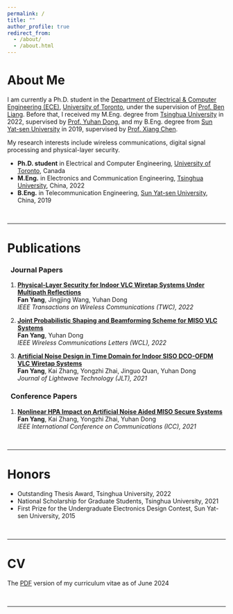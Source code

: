 ```yaml
---
permalink: /
title: ""
author_profile: true
redirect_from: 
  - /about/
  - /about.html
---
```


<a id="about"></a>About Me
======
I am currently a Ph.D. student in the [Department of Electrical & Computer Engineering (ECE)](https://www.ece.utoronto.ca/), [University of Toronto](https://www.utoronto.ca), under the supervision of [Prof. Ben Liang](https://www.comm.utoronto.ca/~liang). Before that, I received my M.Eng. degree from [Tsinghua University](https://www.tsinghua.edu.cn/en) in 2022, supervised by [Prof. Yuhan Dong](https://www.sigs.tsinghua.edu.cn/dyh_en/), and my B.Eng. degree from [Sun Yat-sen University](https://www.sysu.edu.cn/sysuen) in 2019, supervised by [Prof. Xiang Chen](http://www.i3c-sysu.cn/).

My research interests include wireless communications, digital signal processing and physical-layer security.

* **Ph.D. student** in Electrical and Computer Engineering, [University of Toronto](https://www.utoronto.ca), Canada  
* **M.Eng.** in Electronics and Communication Engineering, [Tsinghua University](https://www.tsinghua.edu.cn/en), China,  2022  
* **B.Eng.** in Telecommunication Engineering, [Sun Yat-sen University](https://www.sysu.edu.cn/sysuen), China, 2019  


&nbsp;
  
***

<a id="publications"></a>Publications  
=========== 

### &nbsp; Journal Papers
1. [**Physical-Layer Security for Indoor VLC Wiretap Systems Under Multipath Reflections**](https://ieeexplore.ieee.org/abstract/document/9834293)  
**Fan Yang**, Jingjing Wang, Yuhan Dong  
*IEEE Transactions on Wireless Communications (TWC), 2022*

1. [**Joint Probabilistic Shaping and Beamforming Scheme for MISO VLC Systems**](https://ieeexplore.ieee.org/document/9646252)  
**Fan Yang**, Yuhan Dong  
*IEEE Wireless Communications Letters (WCL), 2022*

1. [**Artificial Noise Design in Time Domain for Indoor SISO DCO-OFDM VLC Wiretap Systems**](https://ieeexplore.ieee.org/document/9512495)  
**Fan Yang**, Kai Zhang, Yongzhi Zhai, Jinguo Quan, Yuhan Dong  
*Journal of Lightwave Technology (JLT), 2021*

### &nbsp; Conference Papers  
1. [**Nonlinear HPA Impact on Artificial Noise Aided MISO Secure Systems**](https://ieeexplore.ieee.org/document/9500801)  
**Fan Yang**, Kai Zhang, Yongzhi Zhai, Yuhan Dong  
*IEEE International Conference on Communications (ICC), 2021*

&nbsp;

***

<a id="honors"></a>Honors  
=========== 
* Outstanding Thesis Award, Tsinghua University, 2022  
* National Scholarship for Graduate Students, Tsinghua University, 2021
* First Prize for the Undergraduate Electronics Design Contest, Sun Yat-sen University, 2015

&nbsp;

***

<a id="cv"></a>CV  
=========== 

The [PDF](/files/CV_Fan_Yang.pdf) version of my curriculum vitae as of June 2024

&nbsp;

***

<script type='text/javascript' id='clustrmaps' src='//cdn.clustrmaps.com/map_v2.js?cl=d1d1d1&w=414&t=tt&d=YI4W7N92JDJp63cFEmDM6AwMfauFz-0AFSzB5B0BjSk&co=ffffff&ct=000000&cmo=ff7c00&cmn=ff7c00'></script>
